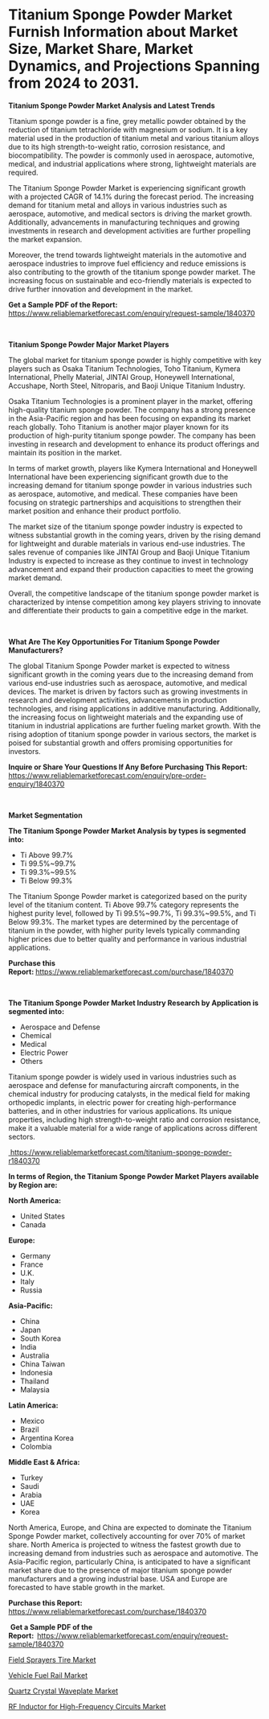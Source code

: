 <p><h1>Titanium Sponge Powder Market Furnish Information about Market Size, Market Share, Market Dynamics, and Projections Spanning from 2024 to 2031.</h1></p><p><strong>Titanium Sponge Powder Market Analysis and Latest Trends</strong></p>
<p><p>Titanium sponge powder is a fine, grey metallic powder obtained by the reduction of titanium tetrachloride with magnesium or sodium. It is a key material used in the production of titanium metal and various titanium alloys due to its high strength-to-weight ratio, corrosion resistance, and biocompatibility. The powder is commonly used in aerospace, automotive, medical, and industrial applications where strong, lightweight materials are required.</p><p>The Titanium Sponge Powder Market is experiencing significant growth with a projected CAGR of 14.1% during the forecast period. The increasing demand for titanium metal and alloys in various industries such as aerospace, automotive, and medical sectors is driving the market growth. Additionally, advancements in manufacturing techniques and growing investments in research and development activities are further propelling the market expansion.</p><p>Moreover, the trend towards lightweight materials in the automotive and aerospace industries to improve fuel efficiency and reduce emissions is also contributing to the growth of the titanium sponge powder market. The increasing focus on sustainable and eco-friendly materials is expected to drive further innovation and development in the market.</p></p>
<p><strong>Get a Sample PDF of the Report:&nbsp;</strong> <a href="https://www.reliablemarketforecast.com/enquiry/request-sample/1840370">https://www.reliablemarketforecast.com/enquiry/request-sample/1840370</a></p>
<p>&nbsp;</p>
<p><strong>Titanium Sponge Powder Major Market Players</strong></p>
<p><p>The global market for titanium sponge powder is highly competitive with key players such as Osaka Titanium Technologies, Toho Titanium, Kymera International, Phelly Material, JINTAI Group, Honeywell International, Accushape, North Steel, Nitroparis, and Baoji Unique Titanium Industry. </p><p>Osaka Titanium Technologies is a prominent player in the market, offering high-quality titanium sponge powder. The company has a strong presence in the Asia-Pacific region and has been focusing on expanding its market reach globally. Toho Titanium is another major player known for its production of high-purity titanium sponge powder. The company has been investing in research and development to enhance its product offerings and maintain its position in the market.</p><p>In terms of market growth, players like Kymera International and Honeywell International have been experiencing significant growth due to the increasing demand for titanium sponge powder in various industries such as aerospace, automotive, and medical. These companies have been focusing on strategic partnerships and acquisitions to strengthen their market position and enhance their product portfolio.</p><p>The market size of the titanium sponge powder industry is expected to witness substantial growth in the coming years, driven by the rising demand for lightweight and durable materials in various end-use industries. The sales revenue of companies like JINTAI Group and Baoji Unique Titanium Industry is expected to increase as they continue to invest in technology advancement and expand their production capacities to meet the growing market demand.</p><p>Overall, the competitive landscape of the titanium sponge powder market is characterized by intense competition among key players striving to innovate and differentiate their products to gain a competitive edge in the market.</p></p>
<p>&nbsp;</p>
<p><strong>What Are The Key Opportunities For Titanium Sponge Powder Manufacturers?</strong></p>
<p><p>The global Titanium Sponge Powder market is expected to witness significant growth in the coming years due to the increasing demand from various end-use industries such as aerospace, automotive, and medical devices. The market is driven by factors such as growing investments in research and development activities, advancements in production technologies, and rising applications in additive manufacturing. Additionally, the increasing focus on lightweight materials and the expanding use of titanium in industrial applications are further fueling market growth. With the rising adoption of titanium sponge powder in various sectors, the market is poised for substantial growth and offers promising opportunities for investors.</p></p>
<p><strong>Inquire or Share Your Questions If Any Before Purchasing This Report:</strong> <a href="https://www.reliablemarketforecast.com/enquiry/pre-order-enquiry/1840370">https://www.reliablemarketforecast.com/enquiry/pre-order-enquiry/1840370</a></p>
<p>&nbsp;</p>
<p><strong>Market Segmentation</strong></p>
<p><strong>The Titanium Sponge Powder Market Analysis by types is segmented into:</strong></p>
<p><ul><li>Ti Above 99.7%</li><li>Ti 99.5%~99.7%</li><li>Ti 99.3%~99.5%</li><li>Ti Below 99.3%</li></ul></p>
<p><p>The Titanium Sponge Powder market is categorized based on the purity level of the titanium content. Ti Above 99.7% category represents the highest purity level, followed by Ti 99.5%~99.7%, Ti 99.3%~99.5%, and Ti Below 99.3%. The market types are determined by the percentage of titanium in the powder, with higher purity levels typically commanding higher prices due to better quality and performance in various industrial applications.</p></p>
<p><strong>Purchase this Report:&nbsp;</strong><a href="https://www.reliablemarketforecast.com/purchase/1840370">https://www.reliablemarketforecast.com/purchase/1840370</a></p>
<p>&nbsp;</p>
<p><strong>The Titanium Sponge Powder Market Industry Research by Application is segmented into:</strong></p>
<p><ul><li>Aerospace and Defense</li><li>Chemical</li><li>Medical</li><li>Electric Power</li><li>Others</li></ul></p>
<p><p>Titanium sponge powder is widely used in various industries such as aerospace and defense for manufacturing aircraft components, in the chemical industry for producing catalysts, in the medical field for making orthopedic implants, in electric power for creating high-performance batteries, and in other industries for various applications. Its unique properties, including high strength-to-weight ratio and corrosion resistance, make it a valuable material for a wide range of applications across different sectors.</p></p>
<p><a href="https://www.reliablemarketforecast.com/titanium-sponge-powder-r1840370">&nbsp;https://www.reliablemarketforecast.com/titanium-sponge-powder-r1840370</a></p>
<p><strong>In terms of Region, the Titanium Sponge Powder Market Players available by Region are:</strong></p>
<p>
    <p> <strong> North America: </strong>
        <ul>
            <li>United States</li>
            <li>Canada</li>
        </ul>
        </p> 
    <p> <strong> Europe: </strong>
        <ul>
            <li>Germany</li>
            <li>France</li>
            <li>U.K.</li>
            <li>Italy</li>
            <li>Russia</li>
        </ul>
        </p> 
    <p> <strong> Asia-Pacific: </strong>
        <ul>
            <li>China</li>
            <li>Japan</li>
            <li>South Korea</li>
            <li>India</li>
            <li>Australia</li>
            <li>China Taiwan</li>
            <li>Indonesia</li>
            <li>Thailand</li>
            <li>Malaysia</li>
        </ul>
        </p> 
    <p> <strong> Latin America: </strong>
        <ul>
            <li>Mexico</li>
            <li>Brazil</li>
            <li>Argentina Korea</li>
            <li>Colombia</li>
        </ul>
        </p> 
    <p> <strong> Middle East & Africa: </strong>
        <ul>
            <li>Turkey</li>
            <li>Saudi</li>
            <li>Arabia</li>
            <li>UAE</li>
            <li>Korea</li>
        </ul>
    </p>
    </p>
<p><p>North America, Europe, and China are expected to dominate the Titanium Sponge Powder market, collectively accounting for over 70% of market share. North America is projected to witness the fastest growth due to increasing demand from industries such as aerospace and automotive. The Asia-Pacific region, particularly China, is anticipated to have a significant market share due to the presence of major titanium sponge powder manufacturers and a growing industrial base. USA and Europe are forecasted to have stable growth in the market.</p></p>
<p><strong>Purchase this Report: </strong><a href="https://www.reliablemarketforecast.com/purchase/1840370">https://www.reliablemarketforecast.com/purchase/1840370</a></p>
<p>&nbsp;<strong>Get a Sample PDF of the Report:&nbsp;&nbsp;</strong><a href="https://www.reliablemarketforecast.com/enquiry/request-sample/1840370">https://www.reliablemarketforecast.com/enquiry/request-sample/1840370</a></p>
<p><strong></strong></p>
<p><p><a href="https://medium.com/@clairhane_9803/field-sprayers-tire-market-global-market-share-and-ranking-overall-sales-and-demand-forecast-84bf396e21ca">Field Sprayers Tire Market</a></p><p><a href="https://medium.com/@samirmayert184/vehicle-fuel-rail-market-size-share-trends-analysis-report-by-end-use-diesel-fuel-gasoline-cd48cdbafc4f">Vehicle Fuel Rail Market</a></p><p><a href="https://github.com/dianemacle6776/Market-Research-Report-List-1/blob/main/quartz-crystal-waveplate-market.md">Quartz Crystal Waveplate Market</a></p><p><a href="https://github.com/evanppinks/Market-Research-Report-List-1/blob/main/rf-inductor-for-high-frequency-circuits-market.md">RF Inductor for High-Frequency Circuits Market</a></p></p>